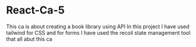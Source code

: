 # React-Ca-5 

This ca is about creating a book library using API In this project I have used tailwind for CSS and  for forms I have used the recoil state management tool that all abut this ca
